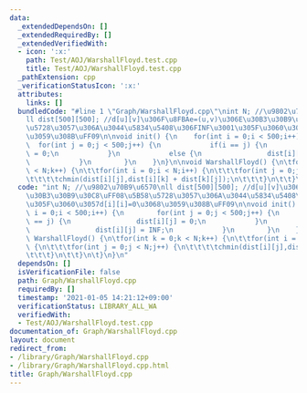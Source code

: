 ```yaml
---
data:
  _extendedDependsOn: []
  _extendedRequiredBy: []
  _extendedVerifiedWith:
  - icon: ':x:'
    path: Test/AOJ/WarshallFloyd.test.cpp
    title: Test/AOJ/WarshallFloyd.test.cpp
  _pathExtension: cpp
  _verificationStatusIcon: ':x:'
  attributes:
    links: []
  bundledCode: "#line 1 \"Graph/WarshallFloyd.cpp\"\nint N; //\u9802\u70B9\u6570\n\
    ll dist[500][500]; //d[u][v]\u306F\u8FBAe=(u,v)\u306E\u30B3\u30B9\u30C8\uFF08\u5B58\
    \u5728\u3057\u306A\u3044\u5834\u5408\u306FINF\u3001\u305F\u3060\u3057d[i][i]=0\u3068\
    \u3059\u308B\uFF09\n\nvoid init() {\n    for(int i = 0;i < 500;i++) {\n      \
    \  for(int j = 0;j < 500;j++) {\n            if(i == j) {\n                dist[i][j]\
    \ = 0;\n            }\n            else {\n                dist[i][j] = INF;\n\
    \            }\n        }\n    }\n}\n\nvoid WarshallFloyd() {\n\tfor(int k = 0;k\
    \ < N;k++) {\n\t\tfor(int i = 0;i < N;i++) {\n\t\t\tfor(int j = 0;j < N;j++) {\n\
    \t\t\t\tchmin(dist[i][j],dist[i][k] + dist[k][j]);\n\t\t\t}\n\t\t}\n\t}\n}\n"
  code: "int N; //\u9802\u70B9\u6570\nll dist[500][500]; //d[u][v]\u306F\u8FBAe=(u,v)\u306E\
    \u30B3\u30B9\u30C8\uFF08\u5B58\u5728\u3057\u306A\u3044\u5834\u5408\u306FINF\u3001\
    \u305F\u3060\u3057d[i][i]=0\u3068\u3059\u308B\uFF09\n\nvoid init() {\n    for(int\
    \ i = 0;i < 500;i++) {\n        for(int j = 0;j < 500;j++) {\n            if(i\
    \ == j) {\n                dist[i][j] = 0;\n            }\n            else {\n\
    \                dist[i][j] = INF;\n            }\n        }\n    }\n}\n\nvoid\
    \ WarshallFloyd() {\n\tfor(int k = 0;k < N;k++) {\n\t\tfor(int i = 0;i < N;i++)\
    \ {\n\t\t\tfor(int j = 0;j < N;j++) {\n\t\t\t\tchmin(dist[i][j],dist[i][k] + dist[k][j]);\n\
    \t\t\t}\n\t\t}\n\t}\n}\n"
  dependsOn: []
  isVerificationFile: false
  path: Graph/WarshallFloyd.cpp
  requiredBy: []
  timestamp: '2021-01-05 14:21:12+09:00'
  verificationStatus: LIBRARY_ALL_WA
  verifiedWith:
  - Test/AOJ/WarshallFloyd.test.cpp
documentation_of: Graph/WarshallFloyd.cpp
layout: document
redirect_from:
- /library/Graph/WarshallFloyd.cpp
- /library/Graph/WarshallFloyd.cpp.html
title: Graph/WarshallFloyd.cpp
---
```

